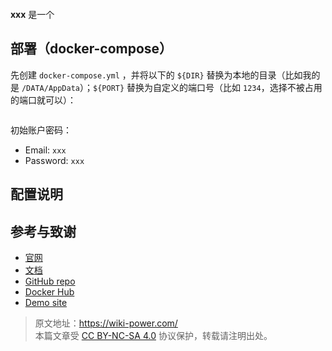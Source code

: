 ![]()

**xxx** 是一个

## 部署（docker-compose）

先创建 `docker-compose.yml` ，并将以下的 `${DIR}` 替换为本地的目录（比如我的是 `/DATA/AppData`）；`${PORT}` 替换为自定义的端口号（比如 `1234`，选择不被占用的端口就可以）：

```yml title="docker-compose.yml"

```

初始账户密码：

- Email: `xxx`
- Password: `xxx`

## 配置说明

## 参考与致谢

- [官网]()
- [文档]()
- [GitHub repo]()
- [Docker Hub]()
- [Demo site]()

> 原文地址：<https://wiki-power.com/>  
> 本篇文章受 [CC BY-NC-SA 4.0](https://creativecommons.org/licenses/by/4.0/deed.zh) 协议保护，转载请注明出处。
